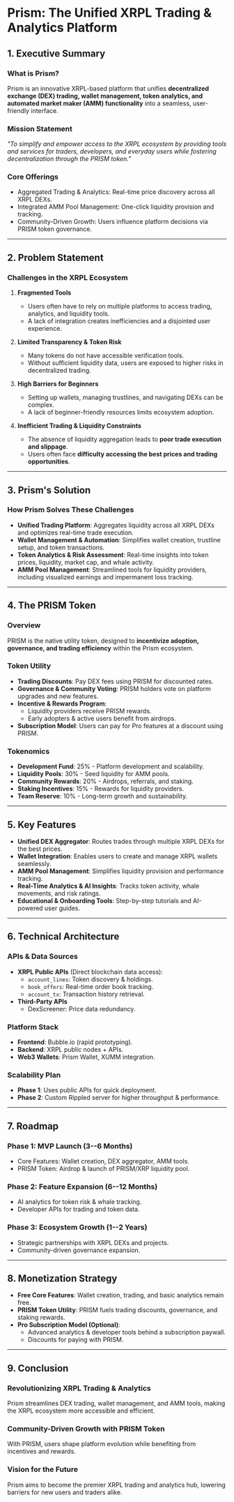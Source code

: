 **Prism: The Unified XRPL Trading & Analytics Platform**
========================================================

**1\. Executive Summary**
-------------------------

### **What is Prism?**

Prism is an innovative XRPL-based platform that unifies **decentralized exchange (DEX) trading, wallet management, token analytics, and automated market maker (AMM) functionality** into a seamless, user-friendly interface.

### **Mission Statement**

*"To simplify and empower access to the XRPL ecosystem by providing tools and services for traders, developers, and everyday users while fostering decentralization through the PRISM token."*

### **Core Offerings**

-   Aggregated Trading & Analytics: Real-time price discovery across all XRPL DEXs.
-   Integrated AMM Pool Management: One-click liquidity provision and tracking.
-   Community-Driven Growth: Users influence platform decisions via PRISM token governance.

* * * * *

**2\. Problem Statement**
-------------------------

### **Challenges in the XRPL Ecosystem**

1.  **Fragmented Tools**

    -   Users often have to rely on multiple platforms to access trading, analytics, and liquidity tools.
    -   A lack of integration creates inefficiencies and a disjointed user experience.
2.  **Limited Transparency & Token Risk**

    -   Many tokens do not have accessible verification tools.
    -   Without sufficient liquidity data, users are exposed to higher risks in decentralized trading.
3.  **High Barriers for Beginners**

    -   Setting up wallets, managing trustlines, and navigating DEXs can be complex.
    -   A lack of beginner-friendly resources limits ecosystem adoption.
4.  **Inefficient Trading & Liquidity Constraints**

    -   The absence of liquidity aggregation leads to **poor trade execution and slippage**.
    -   Users often face **difficulty accessing the best prices and trading opportunities**.

* * * * *

**3\. Prism's Solution**
------------------------

### **How Prism Solves These Challenges**

-   **Unified Trading Platform**: Aggregates liquidity across all XRPL DEXs and optimizes real-time trade execution.
-   **Wallet Management & Automation**: Simplifies wallet creation, trustline setup, and token transactions.
-   **Token Analytics & Risk Assessment**: Real-time insights into token prices, liquidity, market cap, and whale activity.
-   **AMM Pool Management**: Streamlined tools for liquidity providers, including visualized earnings and impermanent loss tracking.

* * * * *

**4\. The PRISM Token**
-----------------------

### **Overview**

PRISM is the native utility token, designed to **incentivize adoption, governance, and trading efficiency** within the Prism ecosystem.

### **Token Utility**

-   **Trading Discounts**: Pay DEX fees using PRISM for discounted rates.
-   **Governance & Community Voting**: PRISM holders vote on platform upgrades and new features.
-   **Incentive & Rewards Program**:
    -   Liquidity providers receive PRISM rewards.
    -   Early adopters & active users benefit from airdrops.
-   **Subscription Model**: Users can pay for Pro features at a discount using PRISM.

### **Tokenomics**

-   **Development Fund**: 25% - Platform development and scalability.
-   **Liquidity Pools**: 30% - Seed liquidity for AMM pools.
-   **Community Rewards**: 20% - Airdrops, referrals, and staking.
-   **Staking Incentives**: 15% - Rewards for liquidity providers.
-   **Team Reserve**: 10% - Long-term growth and sustainability.

* * * * *

**5\. Key Features**
--------------------

-   **Unified DEX Aggregator**: Routes trades through multiple XRPL DEXs for the best prices.
-   **Wallet Integration**: Enables users to create and manage XRPL wallets seamlessly.
-   **AMM Pool Management**: Simplifies liquidity provision and performance tracking.
-   **Real-Time Analytics & AI Insights**: Tracks token activity, whale movements, and risk ratings.
-   **Educational & Onboarding Tools**: Step-by-step tutorials and AI-powered user guides.

* * * * *

**6\. Technical Architecture**
------------------------------

### **APIs & Data Sources**

-   **XRPL Public APIs** (Direct blockchain data access):
    -   `account_lines`: Token discovery & holdings.
    -   `book_offers`: Real-time order book tracking.
    -   `account_tx`: Transaction history retrieval.
-   **Third-Party APIs**
    -   DexScreener: Price data redundancy.

### **Platform Stack**

-   **Frontend**: Bubble.io (rapid prototyping).
-   **Backend**: XRPL public nodes + APIs.
-   **Web3 Wallets**: Prism Wallet, XUMM integration.

### **Scalability Plan**

-   **Phase 1**: Uses public APIs for quick deployment.
-   **Phase 2**: Custom Rippled server for higher throughput & performance.

* * * * *

**7\. Roadmap**
---------------

### **Phase 1: MVP Launch (3--6 Months)**

-   Core Features: Wallet creation, DEX aggregator, AMM tools.
-   PRISM Token: Airdrop & launch of PRISM/XRP liquidity pool.

### **Phase 2: Feature Expansion (6--12 Months)**

-   AI analytics for token risk & whale tracking.
-   Developer APIs for trading and token data.

### **Phase 3: Ecosystem Growth (1--2 Years)**

-   Strategic partnerships with XRPL DEXs and projects.
-   Community-driven governance expansion.

* * * * *

**8\. Monetization Strategy**
-----------------------------

-   **Free Core Features**: Wallet creation, trading, and basic analytics remain free.
-   **PRISM Token Utility**: PRISM fuels trading discounts, governance, and staking rewards.
-   **Pro Subscription Model (Optional)**:
    -   Advanced analytics & developer tools behind a subscription paywall.
    -   Discounts for paying with PRISM.

* * * * *

**9\. Conclusion**
------------------

### **Revolutionizing XRPL Trading & Analytics**

Prism streamlines DEX trading, wallet management, and AMM tools, making the XRPL ecosystem more accessible and efficient.

### **Community-Driven Growth with PRISM Token**

With PRISM, users shape platform evolution while benefiting from incentives and rewards.

### **Vision for the Future**

Prism aims to become the premier XRPL trading and analytics hub, lowering barriers for new users and traders alike.
